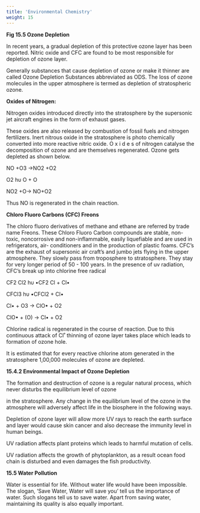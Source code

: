 ```yaml
---
title: 'Environmental Chemistry'
weight: 15
---
```



**Fig 15.5 Ozone Depletion**

In recent years, a gradual depletion of this protective ozone layer has been reported. Nitric oxide and CFC are found to be most responsible for depletion of ozone layer.

Generally substances that cause depletion of ozone or make it thinner are called Ozone Depletion Substances abbreviated as ODS. The loss of ozone molecules in the upper atmosphere is termed as depletion of stratospheric ozone.

**Oxides of Nitrogen:**

Nitrogen oxides introduced directly into the stratosphere by the supersonic jet aircraft engines in the form of exhaust gases.

These oxides are also released by combustion of fossil fuels and nitrogen fertilizers. Inert nitrous oxide in the stratosphere is photo chemically converted into more reactive nitric oxide. O x i d e s of nitrogen catalyse the decomposition of ozone and are themselves regenerated. Ozone gets depleted as shown below.




  

NO +O3 →NO2 +O2

O2 hυ O + O

NO2 +O→ NO+O2

Thus NO is regenerated in the chain reaction.

**Chloro Fluoro Carbons (CFC) Freons**

The chloro fluoro derivatives of methane and ethane are referred by trade name Freons. These Chloro Fluoro Carbon compounds are stable, non-toxic, noncorrosive and non-inflammable, easily liquefiable and are used in refrigerators, air- conditioners and in the production of plastic foams. CFC’s are the exhaust of supersonic air craft’s and jumbo jets flying in the upper atmosphere. They slowly pass from troposphere to stratosphere. They stay for very longer period of 50 - 100 years. In the presence of uv radiation, CFC’s break up into chlorine free radical

CF2 Cl2 hυ •CF2 Cl + Cl•

CFCl3 hυ •CFCl2 + Cl•

Cl• + O3 → ClO• + O2

ClO• + (O) → Cl• + O2

Chlorine radical is regenerated in the course of reaction. Due to this continuous attack of Cl˚ thinning of ozone layer takes place which leads to formation of ozone hole.

It is estimated that for every reactive chlorine atom generated in the stratosphere 1,00,000 molecules of ozone are depleted.

**15.4.2 Environmental Impact of Ozone Depletion**

The formation and destruction of ozone is a regular natural process, which never disturbs the equilibrium level of ozone  

in the stratosphere. Any change in the equilibrium level of the ozone in the atmosphere will adversely affect life in the biosphere in the following ways.

Depletion of ozone layer will allow more UV rays to reach the earth surface and layer would cause skin cancer and also decrease the immunity level in human beings.

UV radiation affects plant proteins which leads to harmful mutation of cells.

UV radiation affects the growth of phytoplankton, as a result ocean food chain is disturbed and even damages the fish productivity.

**15.5 Water Pollution**

Water is essential for life. Without water life would have been impossible. The slogan, ‘Save Water, Water will save you’ tell us the importance of water. Such slogans tell us to save water. Apart from saving water, maintaining its quality is also equally important.